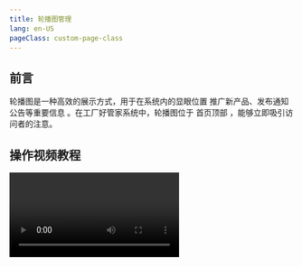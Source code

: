 ```yaml
---
title: 轮播图管理
lang: en-US
pageClass: custom-page-class
---
```


## 前言

轮播图是一种高效的展示方式，用于在系统内的显眼位置<span class="highlight-text"> 推广新产品、发布通知公告等重要信息 </span>。在工厂好管家系统中，轮播图位于<span class="green-text"> 首页顶部 </span>，能够立即吸引访问者的注意。

## 操作视频教程

<video src="https://perfect.yanxi.site/md/cms-video/banner.mp4" controls/>

## 轮播图管理

> 使用 “ 轮播图管理 ” 功能路径：<span class="underline-text"> 【我的】-【管理工具】-【更多】-【轮播图管理】 </span>

:::warning 相关属性
- **轮播图标题**：这是轮播图的名称或描述性标题，用于告知用户轮播图的主题或宣传内容。标题应简洁明了，能够快速吸引用户的注意。
- **轮播图主图**：主图应具有高质量和相关性，以确保信息的有效传达和视觉吸引力。建议轮播图的图片尺寸为 720 X 320 像素比例的尺寸图（长方形亦可）
- **排序**：这决定了轮播图中各个图片的展示顺序。管理员可以根据重要性或特定的推广计划来调整轮播图的顺序，小的在前，大的在后
- **点击跳转**（ 可选 ）：允许用户点击轮播图后跳转到指定的页面。
:::


::: tip 执行操作
- **新增轮播图**  
  系统允许用户根据需要添加新的轮播图。管理员可以通过上传新的图片和设置展示内容来创建轮播图。

- **编辑轮播图**  
  如果需要更新或更改轮播图的内容，系统提供了编辑功能。管理员可以修改图片、文本和其他相关设置，以保持信息的最新和相关性。

- **删除轮播图**  
  对于不再需要的轮播图，系统提供了删除功能。管理员可以轻松移除过时或不再相关的轮播图，以保持轮播图内容的简洁和有效性。

:::

<div class="inline-container">
    <img src="/public/img/cms/banner/banner-6.png" alt="" class="fancybox" data-fancybox="gallery" width="33%">
    <img src="/public/img/cms/banner/banner-7.png" alt="" class="fancybox" data-fancybox="gallery" width="33%">
    <img src="/public/img/cms/banner/banner-8.png" alt="" class="fancybox" data-fancybox="gallery" width="33%">
</div>

## 想说的话

<div class="fan-tips">
 · 如果工厂没有设置任何的轮播图，那么系统会默认展示 《社会主义核心价值观》 🇨🇳🇨🇳🇨🇳 的轮播图
</div>


轮播图功能是工厂好管家系统中一个重要的信息传播工具。通过合理利用轮播图，工厂可以有效地推广新产品、发布重要通知和公告，从而提高信息的传播效率和访问者的参与度。


